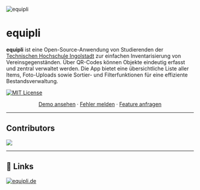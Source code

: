 ![equipli](https://i.imgur.com/vpW4h7B.png)

# equipli
**equipli** ist eine Open-Source-Anwendung von Studierenden der [Technischen Hochschule Ingolstadt](https://www.thi.de/) zur einfachen Inventarisierung von Vereinsgegenständen. Über QR-Codes können Objekte eindeutig erfasst und zentral verwaltet werden. Die App bietet eine übersichtliche Liste aller Items, Foto-Uploads sowie Sortier- und Filterfunktionen für eine effiziente Bestandsverwaltung.

[![MIT License](https://img.shields.io/badge/License-MIT-green.svg)](https://choosealicense.com/licenses/mit/)

<p align="center">
    <a href="https://app.equipli.de">Demo ansehen</a>
    ·
    <a href="https://github.com/thiws24/equipli/issues/new?labels=bug">Fehler melden</a>
    ·
    <a href="https://github.com/thiws24/equipli/issues/new?labels=enhancement">Feature anfragen</a>
</p>

---

## Contributors
<a href="https://github.com/thiws24/equipli/graphs/contributors">
  <img src="https://contrib.rocks/image?repo=thiws24/equipli" />
</a>

---

## 🔗 Links
[![equipli.de](https://img.shields.io/badge/equipli.de-000?style=for-the-badge&logo=ko-fi&logoColor=white)](https://equipli.de/)


